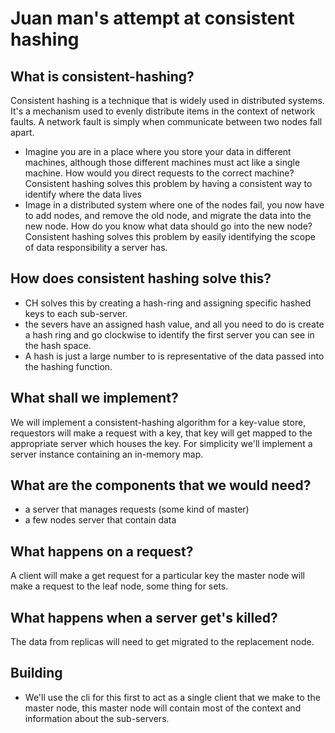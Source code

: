 # Juan man's attempt at consistent hashing

## What is consistent-hashing?

Consistent hashing is a technique that is widely used in distributed systems. It's a mechanism used to evenly distribute items in the context of network faults. A network fault is simply when communicate between two nodes fall apart.

- Imagine you are in a place where you store your data in different machines, although those different machines must act like a single machine. How would you direct requests to the correct machine? Consistent hashing solves this problem by having a consistent way to identify where the data lives
- Image in a distributed system where one of the nodes fail, you now have to add nodes, and remove the old node, and migrate the data into the new node. How do you know what data should go into the new node? Consistent hashing solves this problem by easily identifying the scope of data responsibility a server has.

## How does consistent hashing solve this?

- CH solves this by creating a hash-ring and assigning specific hashed keys to each sub-server.
- the severs have an assigned hash value, and all you need to do is create a hash ring and go clockwise to identify the first server you can see in the hash space.
- A hash is just a large number to is representative of the data passed into the hashing function.

## What shall we implement?

We will implement a consistent-hashing algorithm for a key-value store, requestors will make a request with a key, that key will get mapped to the appropriate server which houses the key. For simplicity we'll implement a server instance containing an in-memory map.

## What are the components that we would need?

- a server that manages requests (some kind of master)
- a few nodes server that contain data

## What happens on a request?

A client will make a get request for a particular key the master node will make a request to the leaf node, some thing for sets.

## What happens when a server get's killed?

The data from replicas will need to get migrated to the replacement node.

## Building

- We'll use the cli for this first to act as a single client that we make to the master node, this master node will contain most of the context and information about the sub-servers.
